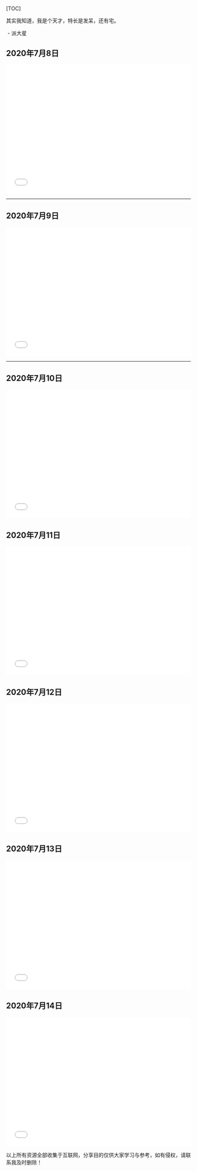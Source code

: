 

[TOC]

其实我知道，我是个天才，特长是发呆，还有宅。                              

​																						 - 派大星

## 2020年7月8日

<iframe src="//player.bilibili.com/player.html?aid=371485500&bvid=BV1hZ4y1T7vA&cid=215637950&page=1" scrolling="no" border="0" frameborder="no" framespacing="0" allowfullscreen="true" height="350px"  width="100%" > </iframe>



***

## 2020年7月9日

<iframe src="//player.bilibili.com/player.html?aid=838990329&bvid=BV1b54y1S7LG&cid=214813771&page=1" scrolling="no" border="0" frameborder="no" framespacing="0" allowfullscreen="true" height="350px"  width="100%" > </iframe>

***

## 2020年7月10日

<iframe src="//player.bilibili.com/player.html?aid=10361966&bvid=BV14x411m7qB&cid=17114593&page=1" scrolling="no" border="0" frameborder="no" framespacing="0" allowfullscreen="true" height="350px"  width="100%"> </iframe>

## 2020年7月11日

<iframe src="//player.bilibili.com/player.html?aid=60731116&bvid=BV1qt411j7fV&cid=106015992&page=1" scrolling="no" border="0" frameborder="no" framespacing="0" allowfullscreen="true" height="350px"  width="100%" > </iframe>

## 2020年7月12日

<iframe src="//player.bilibili.com/player.html?aid=45973690&bvid=BV18b411e7kt&cid=80532316&page=1" scrolling="no" border="0" frameborder="no" framespacing="0" allowfullscreen="true" height="350px"  width="100%" > </iframe>

## 2020年7月13日

<iframe src="//player.bilibili.com/player.html?aid=78363411&bvid=BV1jJ411q78z&cid=134086551&page=1" scrolling="no" border="0" frameborder="no" framespacing="0" allowfullscreen="true" height="350px"  width="100%" > </iframe>

## 2020年7月14日

<iframe src="//player.bilibili.com/player.html?aid=92341698&bvid=BV1SE411n7V6&cid=157669705&page=1" scrolling="no" border="0" frameborder="no" framespacing="0" allowfullscreen="true" height="350px"  width="100%"  > </iframe>



以上所有资源全部收集于互联网，分享目的仅供大家学习与参考，如有侵权，请联系我及时删除！

